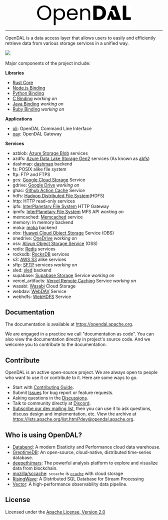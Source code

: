 <p align="center">
<picture>
  <source media="(prefers-color-scheme: dark)" srcset="website/static/img/logo_dark.svg">
  <img alt="Apache OpenDAL(incubating)" src="website/static/img/logo.svg" width="300px">
</picture>
</p>

---

OpenDAL is a data access layer that allows users to easily and efficiently retrieve data from various storage services in a unified way.

![](https://user-images.githubusercontent.com/5351546/222356748-14276998-501b-4d2a-9b09-b8cff3018204.png)


Major components of the project include:

**Libraries**

- [Rust Core](core/README.md)
- [Node.js Binding](bindings/nodejs/README.md)
- [Python Binding](bindings/python/README.md)
- [C Binding](bindings/c) *working on*
- [Java Binding](bindings/java) *working on*
- [Ruby Binding](bindings/ruby) *working on*

**Applications**

- [oli](bin/oli): OpenDAL Command Line Interface
- [oay](bin/oay): OpenDAL Gateway

**Services**

- azblob: [Azure Storage Blob](https://azure.microsoft.com/en-us/services/storage/blobs/) services
- azdfs: [Azure Data Lake Storage Gen2](https://azure.microsoft.com/en-us/products/storage/data-lake-storage/) services (As known as [abfs](https://learn.microsoft.com/en-us/azure/storage/blobs/data-lake-storage-abfs-driver))
- dashmap: [dashmap](https://github.com/xacrimon/dashmap) backend
- fs: POSIX alike file system
- ftp: FTP and FTPS
- gcs: [Google Cloud Storage](https://cloud.google.com/storage) Service
- gdrive: [Google Drive](https://www.google.com/drive/) *working on*
- ghac: [Github Action Cache](https://docs.github.com/en/actions/using-workflows/caching-dependencies-to-speed-up-workflows) Service
- hdfs: [Hadoop Distributed File System](https://hadoop.apache.org/docs/r3.3.4/hadoop-project-dist/hadoop-hdfs/HdfsDesign.html)(HDFS)
- http: HTTP read-only services
- ipfs: [InterPlanetary File System](https://ipfs.tech/) HTTP Gateway
- ipmfs: [InterPlanetary File System](https://ipfs.tech/) MFS API *working on*
- memcached: [Memcached](https://memcached.org/) service
- memory: In memory backend
- moka: [moka](https://github.com/moka-rs/moka) backend
- obs: [Huawei Cloud Object Storage](https://www.huaweicloud.com/intl/en-us/product/obs.html) Service (OBS)
- onedrive: [OneDrive](https://www.microsoft.com/en-us/microsoft-365/onedrive/online-cloud-storage) *working on*
- oss: [Aliyun Object Storage Service](https://www.aliyun.com/product/oss) (OSS)
- redis: [Redis](https://redis.io/) services
- rocksdb: [RocksDB](http://rocksdb.org/) services
- s3: [AWS S3](https://aws.amazon.com/s3/) alike services
- sftp: [SFTP](https://datatracker.ietf.org/doc/html/draft-ietf-secsh-filexfer-02) services *working on*
- sled: [sled](https://crates.io/crates/sled) backend
- supabase: [Supabase Storage](https://supabase.com/docs/guides/storage) Service *working on*
- vercel_artifacts: [Vercel Remote Caching](https://vercel.com/docs/concepts/monorepos/remote-caching) Service *working on*
- wasabi: [Wasabi](https://wasabi.com/) Cloud Storage
- webdav: [WebDAV](https://datatracker.ietf.org/doc/html/rfc4918) Service
- webhdfs: [WebHDFS](https://hadoop.apache.org/docs/stable/hadoop-project-dist/hadoop-hdfs/WebHDFS.html) Service

## Documentation

The documentation is available at <https://opendal.apache.org>.

We are engaged in a practice we call "documentation as code". You can also view the documentation directly in project's source code. And we welcome you to contribute to the documentation.

## Contribute

OpenDAL is an active open-source project. We are always open to people who want to use it or contribute to it. Here are some ways to go.

- Start with [Contributing Guide](CONTRIBUTING.md).
- Submit [Issues](https://github.com/apache/incubator-opendal/issues/new) for bug report or feature requests.
- Asking questions in the [Discussions](https://github.com/apache/incubator-opendal/discussions/new?category=q-a).
- Talk to community directly at [Discord](https://discord.gg/XQy8yGR2dg).
- [Subscribe our dev mailing list](mailto:dev-subscribe@opendal.apache.org), then you can use it to ask questions, discuss design and implementation, etc. View the archive at <https://lists.apache.org/list.html?dev@opendal.apache.org>.

## Who is using OpenDAL?

- [Databend](https://github.com/datafuselabs/databend/): A modern Elasticity and Performance cloud data warehouse.
- [GreptimeDB](https://github.com/GreptimeTeam/greptimedb): An open-source, cloud-native, distributed time-series database.
- [deepeth/mars](https://github.com/deepeth/mars): The powerful analysis platform to explore and visualize data from blockchain.
- [mozilla/sccache](https://github.com/mozilla/sccache/): `sccache` is [`ccache`](https://github.com/ccache/ccache) with cloud storage
- [RisingWave](https://github.com/risingwavelabs/risingwave): A Distributed SQL Database for Stream Processing
- [Vector](https://github.com/vectordotdev/vector): A high-performance observability data pipeline.

## License

Licensed under the [Apache License, Version 2.0](http://www.apache.org/licenses/LICENSE-2.0)
